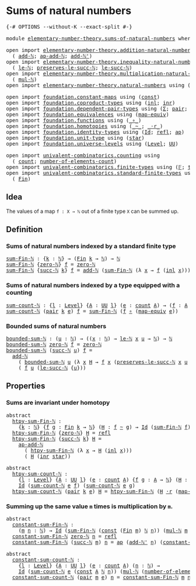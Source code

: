 # Sums of natural numbers

<pre class="Agda"><a id="36" class="Symbol">{-#</a> <a id="40" class="Keyword">OPTIONS</a> <a id="48" class="Pragma">--without-K</a> <a id="60" class="Pragma">--exact-split</a> <a id="74" class="Symbol">#-}</a>

<a id="79" class="Keyword">module</a> <a id="86" href="elementary-number-theory.sums-of-natural-numbers.html" class="Module">elementary-number-theory.sums-of-natural-numbers</a> <a id="135" class="Keyword">where</a>

<a id="142" class="Keyword">open</a> <a id="147" class="Keyword">import</a> <a id="154" href="elementary-number-theory.addition-natural-numbers.html" class="Module">elementary-number-theory.addition-natural-numbers</a> <a id="204" class="Keyword">using</a>
  <a id="212" class="Symbol">(</a> <a id="214" href="elementary-number-theory.addition-natural-numbers.html#988" class="Function">add-ℕ</a><a id="219" class="Symbol">;</a> <a id="221" href="elementary-number-theory.addition-natural-numbers.html#1104" class="Function">ap-add-ℕ</a><a id="229" class="Symbol">;</a> <a id="231" href="elementary-number-theory.addition-natural-numbers.html#1061" class="Function">add-ℕ&#39;</a><a id="237" class="Symbol">)</a>
<a id="239" class="Keyword">open</a> <a id="244" class="Keyword">import</a> <a id="251" href="elementary-number-theory.inequality-natural-numbers.html" class="Module">elementary-number-theory.inequality-natural-numbers</a> <a id="303" class="Keyword">using</a>
  <a id="311" class="Symbol">(</a> <a id="313" href="elementary-number-theory.inequality-natural-numbers.html#7781" class="Function">le-ℕ</a><a id="317" class="Symbol">;</a> <a id="319" href="elementary-number-theory.inequality-natural-numbers.html#9102" class="Function">preserves-le-succ-ℕ</a><a id="338" class="Symbol">;</a> <a id="340" href="elementary-number-theory.inequality-natural-numbers.html#11687" class="Function">le-succ-ℕ</a><a id="349" class="Symbol">)</a>
<a id="351" class="Keyword">open</a> <a id="356" class="Keyword">import</a> <a id="363" href="elementary-number-theory.multiplication-natural-numbers.html" class="Module">elementary-number-theory.multiplication-natural-numbers</a> <a id="419" class="Keyword">using</a>
  <a id="427" class="Symbol">(</a> <a id="429" href="elementary-number-theory.multiplication-natural-numbers.html#1176" class="Function">mul-ℕ</a><a id="434" class="Symbol">)</a>
<a id="436" class="Keyword">open</a> <a id="441" class="Keyword">import</a> <a id="448" href="elementary-number-theory.natural-numbers.html" class="Module">elementary-number-theory.natural-numbers</a> <a id="489" class="Keyword">using</a> <a id="495" class="Symbol">(</a><a id="496" href="elementary-number-theory.natural-numbers.html#1444" class="Datatype">ℕ</a><a id="497" class="Symbol">;</a> <a id="499" href="elementary-number-theory.natural-numbers.html#1465" class="InductiveConstructor">zero-ℕ</a><a id="505" class="Symbol">;</a> <a id="507" href="elementary-number-theory.natural-numbers.html#1478" class="InductiveConstructor">succ-ℕ</a><a id="513" class="Symbol">)</a>

<a id="516" class="Keyword">open</a> <a id="521" class="Keyword">import</a> <a id="528" href="foundation.constant-maps.html" class="Module">foundation.constant-maps</a> <a id="553" class="Keyword">using</a> <a id="559" class="Symbol">(</a><a id="560" href="foundation-core.constant-maps.html#203" class="Function">const</a><a id="565" class="Symbol">)</a>
<a id="567" class="Keyword">open</a> <a id="572" class="Keyword">import</a> <a id="579" href="foundation.coproduct-types.html" class="Module">foundation.coproduct-types</a> <a id="606" class="Keyword">using</a> <a id="612" class="Symbol">(</a><a id="613" href="foundation.coproduct-types.html#1239" class="InductiveConstructor">inl</a><a id="616" class="Symbol">;</a> <a id="618" href="foundation.coproduct-types.html#1262" class="InductiveConstructor">inr</a><a id="621" class="Symbol">)</a>
<a id="623" class="Keyword">open</a> <a id="628" class="Keyword">import</a> <a id="635" href="foundation.dependent-pair-types.html" class="Module">foundation.dependent-pair-types</a> <a id="667" class="Keyword">using</a> <a id="673" class="Symbol">(</a><a id="674" href="foundation-core.dependent-pair-types.html#502" class="Record">Σ</a><a id="675" class="Symbol">;</a> <a id="677" href="foundation-core.dependent-pair-types.html#575" class="InductiveConstructor">pair</a><a id="681" class="Symbol">;</a> <a id="683" href="foundation-core.dependent-pair-types.html#592" class="Field">pr1</a><a id="686" class="Symbol">;</a> <a id="688" href="foundation-core.dependent-pair-types.html#604" class="Field">pr2</a><a id="691" class="Symbol">)</a>
<a id="693" class="Keyword">open</a> <a id="698" class="Keyword">import</a> <a id="705" href="foundation.equivalences.html" class="Module">foundation.equivalences</a> <a id="729" class="Keyword">using</a> <a id="735" class="Symbol">(</a><a id="736" href="foundation-core.equivalences.html#1807" class="Function">map-equiv</a><a id="745" class="Symbol">)</a>
<a id="747" class="Keyword">open</a> <a id="752" class="Keyword">import</a> <a id="759" href="foundation.functions.html" class="Module">foundation.functions</a> <a id="780" class="Keyword">using</a> <a id="786" class="Symbol">(</a><a id="787" href="foundation-core.functions.html#407" class="Function Operator">_∘_</a><a id="790" class="Symbol">)</a>
<a id="792" class="Keyword">open</a> <a id="797" class="Keyword">import</a> <a id="804" href="foundation.homotopies.html" class="Module">foundation.homotopies</a> <a id="826" class="Keyword">using</a> <a id="832" class="Symbol">(</a><a id="833" href="foundation-core.homotopies.html#467" class="Function Operator">_~_</a><a id="836" class="Symbol">;</a> <a id="838" href="foundation-core.homotopies.html#1974" class="Function Operator">_·r_</a><a id="842" class="Symbol">)</a>
<a id="844" class="Keyword">open</a> <a id="849" class="Keyword">import</a> <a id="856" href="foundation.identity-types.html" class="Module">foundation.identity-types</a> <a id="882" class="Keyword">using</a> <a id="888" class="Symbol">(</a><a id="889" href="foundation-core.identity-types.html#641" class="Datatype">Id</a><a id="891" class="Symbol">;</a> <a id="893" href="foundation-core.identity-types.html#694" class="InductiveConstructor">refl</a><a id="897" class="Symbol">;</a> <a id="899" href="foundation-core.identity-types.html#2853" class="Function">ap</a><a id="901" class="Symbol">)</a>
<a id="903" class="Keyword">open</a> <a id="908" class="Keyword">import</a> <a id="915" href="foundation.unit-type.html" class="Module">foundation.unit-type</a> <a id="936" class="Keyword">using</a> <a id="942" class="Symbol">(</a><a id="943" href="foundation.unit-type.html#999" class="InductiveConstructor">star</a><a id="947" class="Symbol">)</a>
<a id="949" class="Keyword">open</a> <a id="954" class="Keyword">import</a> <a id="961" href="foundation.universe-levels.html" class="Module">foundation.universe-levels</a> <a id="988" class="Keyword">using</a> <a id="994" class="Symbol">(</a><a id="995" href="Agda.Primitive.html#597" class="Postulate">Level</a><a id="1000" class="Symbol">;</a> <a id="1002" href="foundation-core.universe-levels.html#222" class="Primitive">UU</a><a id="1004" class="Symbol">)</a>

<a id="1007" class="Keyword">open</a> <a id="1012" class="Keyword">import</a> <a id="1019" href="univalent-combinatorics.counting.html" class="Module">univalent-combinatorics.counting</a> <a id="1052" class="Keyword">using</a>
  <a id="1060" class="Symbol">(</a> <a id="1062" href="univalent-combinatorics.counting.html#1759" class="Function">count</a><a id="1067" class="Symbol">;</a> <a id="1069" href="univalent-combinatorics.counting.html#1887" class="Function">number-of-elements-count</a><a id="1093" class="Symbol">)</a>
<a id="1095" class="Keyword">open</a> <a id="1100" class="Keyword">import</a> <a id="1107" href="univalent-combinatorics.finite-types.html" class="Module">univalent-combinatorics.finite-types</a> <a id="1144" class="Keyword">using</a> <a id="1150" class="Symbol">(</a><a id="1151" href="univalent-combinatorics.finite-types.html#4106" class="Function">𝔽</a><a id="1152" class="Symbol">;</a> <a id="1154" href="univalent-combinatorics.finite-types.html#4154" class="Function">type-𝔽</a><a id="1160" class="Symbol">)</a>
<a id="1162" class="Keyword">open</a> <a id="1167" class="Keyword">import</a> <a id="1174" href="univalent-combinatorics.standard-finite-types.html" class="Module">univalent-combinatorics.standard-finite-types</a> <a id="1220" class="Keyword">using</a>
  <a id="1228" class="Symbol">(</a> <a id="1230" href="univalent-combinatorics.standard-finite-types.html#2085" class="Function">Fin</a><a id="1233" class="Symbol">)</a>
</pre>
## Idea

The values of a map `f : X → ℕ` out of a finite type `X` can be summed up.

## Definition

### Sums of natural numbers indexed by a standard finite type

<pre class="Agda"><a id="sum-Fin-ℕ"></a><a id="1411" href="elementary-number-theory.sums-of-natural-numbers.html#1411" class="Function">sum-Fin-ℕ</a> <a id="1421" class="Symbol">:</a> <a id="1423" class="Symbol">{</a><a id="1424" href="elementary-number-theory.sums-of-natural-numbers.html#1424" class="Bound">k</a> <a id="1426" class="Symbol">:</a> <a id="1428" href="elementary-number-theory.natural-numbers.html#1444" class="Datatype">ℕ</a><a id="1429" class="Symbol">}</a> <a id="1431" class="Symbol">→</a> <a id="1433" class="Symbol">(</a><a id="1434" href="univalent-combinatorics.standard-finite-types.html#2085" class="Function">Fin</a> <a id="1438" href="elementary-number-theory.sums-of-natural-numbers.html#1424" class="Bound">k</a> <a id="1440" class="Symbol">→</a> <a id="1442" href="elementary-number-theory.natural-numbers.html#1444" class="Datatype">ℕ</a><a id="1443" class="Symbol">)</a> <a id="1445" class="Symbol">→</a> <a id="1447" href="elementary-number-theory.natural-numbers.html#1444" class="Datatype">ℕ</a>
<a id="1449" href="elementary-number-theory.sums-of-natural-numbers.html#1411" class="Function">sum-Fin-ℕ</a> <a id="1459" class="Symbol">{</a><a id="1460" href="elementary-number-theory.natural-numbers.html#1465" class="InductiveConstructor">zero-ℕ</a><a id="1466" class="Symbol">}</a> <a id="1468" href="elementary-number-theory.sums-of-natural-numbers.html#1468" class="Bound">f</a> <a id="1470" class="Symbol">=</a> <a id="1472" href="elementary-number-theory.natural-numbers.html#1465" class="InductiveConstructor">zero-ℕ</a>
<a id="1479" href="elementary-number-theory.sums-of-natural-numbers.html#1411" class="Function">sum-Fin-ℕ</a> <a id="1489" class="Symbol">{</a><a id="1490" href="elementary-number-theory.natural-numbers.html#1478" class="InductiveConstructor">succ-ℕ</a> <a id="1497" href="elementary-number-theory.sums-of-natural-numbers.html#1497" class="Bound">k</a><a id="1498" class="Symbol">}</a> <a id="1500" href="elementary-number-theory.sums-of-natural-numbers.html#1500" class="Bound">f</a> <a id="1502" class="Symbol">=</a> <a id="1504" href="elementary-number-theory.addition-natural-numbers.html#988" class="Function">add-ℕ</a> <a id="1510" class="Symbol">(</a><a id="1511" href="elementary-number-theory.sums-of-natural-numbers.html#1411" class="Function">sum-Fin-ℕ</a> <a id="1521" class="Symbol">(λ</a> <a id="1524" href="elementary-number-theory.sums-of-natural-numbers.html#1524" class="Bound">x</a> <a id="1526" class="Symbol">→</a> <a id="1528" href="elementary-number-theory.sums-of-natural-numbers.html#1500" class="Bound">f</a> <a id="1530" class="Symbol">(</a><a id="1531" href="foundation.coproduct-types.html#1239" class="InductiveConstructor">inl</a> <a id="1535" href="elementary-number-theory.sums-of-natural-numbers.html#1524" class="Bound">x</a><a id="1536" class="Symbol">)))</a> <a id="1540" class="Symbol">(</a><a id="1541" href="elementary-number-theory.sums-of-natural-numbers.html#1500" class="Bound">f</a> <a id="1543" class="Symbol">(</a><a id="1544" href="foundation.coproduct-types.html#1262" class="InductiveConstructor">inr</a> <a id="1548" href="foundation.unit-type.html#999" class="InductiveConstructor">star</a><a id="1552" class="Symbol">))</a>
</pre>
### Sums of natural numbers indexed by a type equipped with a counting

<pre class="Agda"><a id="sum-count-ℕ"></a><a id="1640" href="elementary-number-theory.sums-of-natural-numbers.html#1640" class="Function">sum-count-ℕ</a> <a id="1652" class="Symbol">:</a> <a id="1654" class="Symbol">{</a><a id="1655" href="elementary-number-theory.sums-of-natural-numbers.html#1655" class="Bound">l</a> <a id="1657" class="Symbol">:</a> <a id="1659" href="Agda.Primitive.html#597" class="Postulate">Level</a><a id="1664" class="Symbol">}</a> <a id="1666" class="Symbol">{</a><a id="1667" href="elementary-number-theory.sums-of-natural-numbers.html#1667" class="Bound">A</a> <a id="1669" class="Symbol">:</a> <a id="1671" href="foundation-core.universe-levels.html#222" class="Primitive">UU</a> <a id="1674" href="elementary-number-theory.sums-of-natural-numbers.html#1655" class="Bound">l</a><a id="1675" class="Symbol">}</a> <a id="1677" class="Symbol">(</a><a id="1678" href="elementary-number-theory.sums-of-natural-numbers.html#1678" class="Bound">e</a> <a id="1680" class="Symbol">:</a> <a id="1682" href="univalent-combinatorics.counting.html#1759" class="Function">count</a> <a id="1688" href="elementary-number-theory.sums-of-natural-numbers.html#1667" class="Bound">A</a><a id="1689" class="Symbol">)</a> <a id="1691" class="Symbol">→</a> <a id="1693" class="Symbol">(</a><a id="1694" href="elementary-number-theory.sums-of-natural-numbers.html#1694" class="Bound">f</a> <a id="1696" class="Symbol">:</a> <a id="1698" href="elementary-number-theory.sums-of-natural-numbers.html#1667" class="Bound">A</a> <a id="1700" class="Symbol">→</a> <a id="1702" href="elementary-number-theory.natural-numbers.html#1444" class="Datatype">ℕ</a><a id="1703" class="Symbol">)</a> <a id="1705" class="Symbol">→</a> <a id="1707" href="elementary-number-theory.natural-numbers.html#1444" class="Datatype">ℕ</a>
<a id="1709" href="elementary-number-theory.sums-of-natural-numbers.html#1640" class="Function">sum-count-ℕ</a> <a id="1721" class="Symbol">(</a><a id="1722" href="foundation-core.dependent-pair-types.html#575" class="InductiveConstructor">pair</a> <a id="1727" href="elementary-number-theory.sums-of-natural-numbers.html#1727" class="Bound">k</a> <a id="1729" href="elementary-number-theory.sums-of-natural-numbers.html#1729" class="Bound">e</a><a id="1730" class="Symbol">)</a> <a id="1732" href="elementary-number-theory.sums-of-natural-numbers.html#1732" class="Bound">f</a> <a id="1734" class="Symbol">=</a> <a id="1736" href="elementary-number-theory.sums-of-natural-numbers.html#1411" class="Function">sum-Fin-ℕ</a> <a id="1746" class="Symbol">(</a><a id="1747" href="elementary-number-theory.sums-of-natural-numbers.html#1732" class="Bound">f</a> <a id="1749" href="foundation-core.functions.html#407" class="Function Operator">∘</a> <a id="1751" class="Symbol">(</a><a id="1752" href="foundation-core.equivalences.html#1807" class="Function">map-equiv</a> <a id="1762" href="elementary-number-theory.sums-of-natural-numbers.html#1729" class="Bound">e</a><a id="1763" class="Symbol">))</a>
</pre>
### Bounded sums of natural numbers

<pre class="Agda"><a id="bounded-sum-ℕ"></a><a id="1816" href="elementary-number-theory.sums-of-natural-numbers.html#1816" class="Function">bounded-sum-ℕ</a> <a id="1830" class="Symbol">:</a> <a id="1832" class="Symbol">(</a><a id="1833" href="elementary-number-theory.sums-of-natural-numbers.html#1833" class="Bound">u</a> <a id="1835" class="Symbol">:</a> <a id="1837" href="elementary-number-theory.natural-numbers.html#1444" class="Datatype">ℕ</a><a id="1838" class="Symbol">)</a> <a id="1840" class="Symbol">→</a> <a id="1842" class="Symbol">((</a><a id="1844" href="elementary-number-theory.sums-of-natural-numbers.html#1844" class="Bound">x</a> <a id="1846" class="Symbol">:</a> <a id="1848" href="elementary-number-theory.natural-numbers.html#1444" class="Datatype">ℕ</a><a id="1849" class="Symbol">)</a> <a id="1851" class="Symbol">→</a> <a id="1853" href="elementary-number-theory.inequality-natural-numbers.html#7781" class="Function">le-ℕ</a> <a id="1858" href="elementary-number-theory.sums-of-natural-numbers.html#1844" class="Bound">x</a> <a id="1860" href="elementary-number-theory.sums-of-natural-numbers.html#1833" class="Bound">u</a> <a id="1862" class="Symbol">→</a> <a id="1864" href="elementary-number-theory.natural-numbers.html#1444" class="Datatype">ℕ</a><a id="1865" class="Symbol">)</a> <a id="1867" class="Symbol">→</a> <a id="1869" href="elementary-number-theory.natural-numbers.html#1444" class="Datatype">ℕ</a>
<a id="1871" href="elementary-number-theory.sums-of-natural-numbers.html#1816" class="Function">bounded-sum-ℕ</a> <a id="1885" href="elementary-number-theory.natural-numbers.html#1465" class="InductiveConstructor">zero-ℕ</a> <a id="1892" href="elementary-number-theory.sums-of-natural-numbers.html#1892" class="Bound">f</a> <a id="1894" class="Symbol">=</a> <a id="1896" href="elementary-number-theory.natural-numbers.html#1465" class="InductiveConstructor">zero-ℕ</a>
<a id="1903" href="elementary-number-theory.sums-of-natural-numbers.html#1816" class="Function">bounded-sum-ℕ</a> <a id="1917" class="Symbol">(</a><a id="1918" href="elementary-number-theory.natural-numbers.html#1478" class="InductiveConstructor">succ-ℕ</a> <a id="1925" href="elementary-number-theory.sums-of-natural-numbers.html#1925" class="Bound">u</a><a id="1926" class="Symbol">)</a> <a id="1928" href="elementary-number-theory.sums-of-natural-numbers.html#1928" class="Bound">f</a> <a id="1930" class="Symbol">=</a>
  <a id="1934" href="elementary-number-theory.addition-natural-numbers.html#988" class="Function">add-ℕ</a>
    <a id="1944" class="Symbol">(</a> <a id="1946" href="elementary-number-theory.sums-of-natural-numbers.html#1816" class="Function">bounded-sum-ℕ</a> <a id="1960" href="elementary-number-theory.sums-of-natural-numbers.html#1925" class="Bound">u</a> <a id="1962" class="Symbol">(λ</a> <a id="1965" href="elementary-number-theory.sums-of-natural-numbers.html#1965" class="Bound">x</a> <a id="1967" href="elementary-number-theory.sums-of-natural-numbers.html#1967" class="Bound">H</a> <a id="1969" class="Symbol">→</a> <a id="1971" href="elementary-number-theory.sums-of-natural-numbers.html#1928" class="Bound">f</a> <a id="1973" href="elementary-number-theory.sums-of-natural-numbers.html#1965" class="Bound">x</a> <a id="1975" class="Symbol">(</a><a id="1976" href="elementary-number-theory.inequality-natural-numbers.html#9102" class="Function">preserves-le-succ-ℕ</a> <a id="1996" href="elementary-number-theory.sums-of-natural-numbers.html#1965" class="Bound">x</a> <a id="1998" href="elementary-number-theory.sums-of-natural-numbers.html#1925" class="Bound">u</a> <a id="2000" href="elementary-number-theory.sums-of-natural-numbers.html#1967" class="Bound">H</a><a id="2001" class="Symbol">)))</a>
    <a id="2009" class="Symbol">(</a> <a id="2011" href="elementary-number-theory.sums-of-natural-numbers.html#1928" class="Bound">f</a> <a id="2013" href="elementary-number-theory.sums-of-natural-numbers.html#1925" class="Bound">u</a> <a id="2015" class="Symbol">(</a><a id="2016" href="elementary-number-theory.inequality-natural-numbers.html#11687" class="Function">le-succ-ℕ</a> <a id="2026" class="Symbol">{</a><a id="2027" href="elementary-number-theory.sums-of-natural-numbers.html#1925" class="Bound">u</a><a id="2028" class="Symbol">}))</a>
</pre>
## Properties

### Sums are invariant under homotopy

<pre class="Agda"><a id="2099" class="Keyword">abstract</a>
  <a id="htpy-sum-Fin-ℕ"></a><a id="2110" href="elementary-number-theory.sums-of-natural-numbers.html#2110" class="Function">htpy-sum-Fin-ℕ</a> <a id="2125" class="Symbol">:</a>
    <a id="2131" class="Symbol">{</a><a id="2132" href="elementary-number-theory.sums-of-natural-numbers.html#2132" class="Bound">k</a> <a id="2134" class="Symbol">:</a> <a id="2136" href="elementary-number-theory.natural-numbers.html#1444" class="Datatype">ℕ</a><a id="2137" class="Symbol">}</a> <a id="2139" class="Symbol">{</a><a id="2140" href="elementary-number-theory.sums-of-natural-numbers.html#2140" class="Bound">f</a> <a id="2142" href="elementary-number-theory.sums-of-natural-numbers.html#2142" class="Bound">g</a> <a id="2144" class="Symbol">:</a> <a id="2146" href="univalent-combinatorics.standard-finite-types.html#2085" class="Function">Fin</a> <a id="2150" href="elementary-number-theory.sums-of-natural-numbers.html#2132" class="Bound">k</a> <a id="2152" class="Symbol">→</a> <a id="2154" href="elementary-number-theory.natural-numbers.html#1444" class="Datatype">ℕ</a><a id="2155" class="Symbol">}</a> <a id="2157" class="Symbol">(</a><a id="2158" href="elementary-number-theory.sums-of-natural-numbers.html#2158" class="Bound">H</a> <a id="2160" class="Symbol">:</a> <a id="2162" href="elementary-number-theory.sums-of-natural-numbers.html#2140" class="Bound">f</a> <a id="2164" href="foundation-core.homotopies.html#467" class="Function Operator">~</a> <a id="2166" href="elementary-number-theory.sums-of-natural-numbers.html#2142" class="Bound">g</a><a id="2167" class="Symbol">)</a> <a id="2169" class="Symbol">→</a> <a id="2171" href="foundation-core.identity-types.html#641" class="Datatype">Id</a> <a id="2174" class="Symbol">(</a><a id="2175" href="elementary-number-theory.sums-of-natural-numbers.html#1411" class="Function">sum-Fin-ℕ</a> <a id="2185" href="elementary-number-theory.sums-of-natural-numbers.html#2140" class="Bound">f</a><a id="2186" class="Symbol">)</a> <a id="2188" class="Symbol">(</a><a id="2189" href="elementary-number-theory.sums-of-natural-numbers.html#1411" class="Function">sum-Fin-ℕ</a> <a id="2199" href="elementary-number-theory.sums-of-natural-numbers.html#2142" class="Bound">g</a><a id="2200" class="Symbol">)</a>
  <a id="2204" href="elementary-number-theory.sums-of-natural-numbers.html#2110" class="Function">htpy-sum-Fin-ℕ</a> <a id="2219" class="Symbol">{</a><a id="2220" href="elementary-number-theory.natural-numbers.html#1465" class="InductiveConstructor">zero-ℕ</a><a id="2226" class="Symbol">}</a> <a id="2228" href="elementary-number-theory.sums-of-natural-numbers.html#2228" class="Bound">H</a> <a id="2230" class="Symbol">=</a> <a id="2232" href="foundation-core.identity-types.html#694" class="InductiveConstructor">refl</a>
  <a id="2239" href="elementary-number-theory.sums-of-natural-numbers.html#2110" class="Function">htpy-sum-Fin-ℕ</a> <a id="2254" class="Symbol">{</a><a id="2255" href="elementary-number-theory.natural-numbers.html#1478" class="InductiveConstructor">succ-ℕ</a> <a id="2262" href="elementary-number-theory.sums-of-natural-numbers.html#2262" class="Bound">k</a><a id="2263" class="Symbol">}</a> <a id="2265" href="elementary-number-theory.sums-of-natural-numbers.html#2265" class="Bound">H</a> <a id="2267" class="Symbol">=</a>
    <a id="2273" href="elementary-number-theory.addition-natural-numbers.html#1104" class="Function">ap-add-ℕ</a>
      <a id="2288" class="Symbol">(</a> <a id="2290" href="elementary-number-theory.sums-of-natural-numbers.html#2110" class="Function">htpy-sum-Fin-ℕ</a> <a id="2305" class="Symbol">(λ</a> <a id="2308" href="elementary-number-theory.sums-of-natural-numbers.html#2308" class="Bound">x</a> <a id="2310" class="Symbol">→</a> <a id="2312" href="elementary-number-theory.sums-of-natural-numbers.html#2265" class="Bound">H</a> <a id="2314" class="Symbol">(</a><a id="2315" href="foundation.coproduct-types.html#1239" class="InductiveConstructor">inl</a> <a id="2319" href="elementary-number-theory.sums-of-natural-numbers.html#2308" class="Bound">x</a><a id="2320" class="Symbol">)))</a>
      <a id="2330" class="Symbol">(</a> <a id="2332" href="elementary-number-theory.sums-of-natural-numbers.html#2265" class="Bound">H</a> <a id="2334" class="Symbol">(</a><a id="2335" href="foundation.coproduct-types.html#1262" class="InductiveConstructor">inr</a> <a id="2339" href="foundation.unit-type.html#999" class="InductiveConstructor">star</a><a id="2343" class="Symbol">))</a>

<a id="2347" class="Keyword">abstract</a>
  <a id="htpy-sum-count-ℕ"></a><a id="2358" href="elementary-number-theory.sums-of-natural-numbers.html#2358" class="Function">htpy-sum-count-ℕ</a> <a id="2375" class="Symbol">:</a>
    <a id="2381" class="Symbol">{</a><a id="2382" href="elementary-number-theory.sums-of-natural-numbers.html#2382" class="Bound">l</a> <a id="2384" class="Symbol">:</a> <a id="2386" href="Agda.Primitive.html#597" class="Postulate">Level</a><a id="2391" class="Symbol">}</a> <a id="2393" class="Symbol">{</a><a id="2394" href="elementary-number-theory.sums-of-natural-numbers.html#2394" class="Bound">A</a> <a id="2396" class="Symbol">:</a> <a id="2398" href="foundation-core.universe-levels.html#222" class="Primitive">UU</a> <a id="2401" href="elementary-number-theory.sums-of-natural-numbers.html#2382" class="Bound">l</a><a id="2402" class="Symbol">}</a> <a id="2404" class="Symbol">(</a><a id="2405" href="elementary-number-theory.sums-of-natural-numbers.html#2405" class="Bound">e</a> <a id="2407" class="Symbol">:</a> <a id="2409" href="univalent-combinatorics.counting.html#1759" class="Function">count</a> <a id="2415" href="elementary-number-theory.sums-of-natural-numbers.html#2394" class="Bound">A</a><a id="2416" class="Symbol">)</a> <a id="2418" class="Symbol">{</a><a id="2419" href="elementary-number-theory.sums-of-natural-numbers.html#2419" class="Bound">f</a> <a id="2421" href="elementary-number-theory.sums-of-natural-numbers.html#2421" class="Bound">g</a> <a id="2423" class="Symbol">:</a> <a id="2425" href="elementary-number-theory.sums-of-natural-numbers.html#2394" class="Bound">A</a> <a id="2427" class="Symbol">→</a> <a id="2429" href="elementary-number-theory.natural-numbers.html#1444" class="Datatype">ℕ</a><a id="2430" class="Symbol">}</a> <a id="2432" class="Symbol">(</a><a id="2433" href="elementary-number-theory.sums-of-natural-numbers.html#2433" class="Bound">H</a> <a id="2435" class="Symbol">:</a> <a id="2437" href="elementary-number-theory.sums-of-natural-numbers.html#2419" class="Bound">f</a> <a id="2439" href="foundation-core.homotopies.html#467" class="Function Operator">~</a> <a id="2441" href="elementary-number-theory.sums-of-natural-numbers.html#2421" class="Bound">g</a><a id="2442" class="Symbol">)</a> <a id="2444" class="Symbol">→</a>
    <a id="2450" href="foundation-core.identity-types.html#641" class="Datatype">Id</a> <a id="2453" class="Symbol">(</a><a id="2454" href="elementary-number-theory.sums-of-natural-numbers.html#1640" class="Function">sum-count-ℕ</a> <a id="2466" href="elementary-number-theory.sums-of-natural-numbers.html#2405" class="Bound">e</a> <a id="2468" href="elementary-number-theory.sums-of-natural-numbers.html#2419" class="Bound">f</a><a id="2469" class="Symbol">)</a> <a id="2471" class="Symbol">(</a><a id="2472" href="elementary-number-theory.sums-of-natural-numbers.html#1640" class="Function">sum-count-ℕ</a> <a id="2484" href="elementary-number-theory.sums-of-natural-numbers.html#2405" class="Bound">e</a> <a id="2486" href="elementary-number-theory.sums-of-natural-numbers.html#2421" class="Bound">g</a><a id="2487" class="Symbol">)</a>
  <a id="2491" href="elementary-number-theory.sums-of-natural-numbers.html#2358" class="Function">htpy-sum-count-ℕ</a> <a id="2508" class="Symbol">(</a><a id="2509" href="foundation-core.dependent-pair-types.html#575" class="InductiveConstructor">pair</a> <a id="2514" href="elementary-number-theory.sums-of-natural-numbers.html#2514" class="Bound">k</a> <a id="2516" href="elementary-number-theory.sums-of-natural-numbers.html#2516" class="Bound">e</a><a id="2517" class="Symbol">)</a> <a id="2519" href="elementary-number-theory.sums-of-natural-numbers.html#2519" class="Bound">H</a> <a id="2521" class="Symbol">=</a> <a id="2523" href="elementary-number-theory.sums-of-natural-numbers.html#2110" class="Function">htpy-sum-Fin-ℕ</a> <a id="2538" class="Symbol">(</a><a id="2539" href="elementary-number-theory.sums-of-natural-numbers.html#2519" class="Bound">H</a> <a id="2541" href="foundation-core.homotopies.html#1974" class="Function Operator">·r</a> <a id="2544" class="Symbol">(</a><a id="2545" href="foundation-core.equivalences.html#1807" class="Function">map-equiv</a> <a id="2555" href="elementary-number-theory.sums-of-natural-numbers.html#2516" class="Bound">e</a><a id="2556" class="Symbol">))</a>
</pre>
### Summing up the same value `m` times is multiplication by `m`.

<pre class="Agda"><a id="2639" class="Keyword">abstract</a>
  <a id="constant-sum-Fin-ℕ"></a><a id="2650" href="elementary-number-theory.sums-of-natural-numbers.html#2650" class="Function">constant-sum-Fin-ℕ</a> <a id="2669" class="Symbol">:</a>
    <a id="2675" class="Symbol">(</a><a id="2676" href="elementary-number-theory.sums-of-natural-numbers.html#2676" class="Bound">m</a> <a id="2678" href="elementary-number-theory.sums-of-natural-numbers.html#2678" class="Bound">n</a> <a id="2680" class="Symbol">:</a> <a id="2682" href="elementary-number-theory.natural-numbers.html#1444" class="Datatype">ℕ</a><a id="2683" class="Symbol">)</a> <a id="2685" class="Symbol">→</a> <a id="2687" href="foundation-core.identity-types.html#641" class="Datatype">Id</a> <a id="2690" class="Symbol">(</a><a id="2691" href="elementary-number-theory.sums-of-natural-numbers.html#1411" class="Function">sum-Fin-ℕ</a> <a id="2701" class="Symbol">(</a><a id="2702" href="foundation-core.constant-maps.html#203" class="Function">const</a> <a id="2708" class="Symbol">(</a><a id="2709" href="univalent-combinatorics.standard-finite-types.html#2085" class="Function">Fin</a> <a id="2713" href="elementary-number-theory.sums-of-natural-numbers.html#2676" class="Bound">m</a><a id="2714" class="Symbol">)</a> <a id="2716" href="elementary-number-theory.natural-numbers.html#1444" class="Datatype">ℕ</a> <a id="2718" href="elementary-number-theory.sums-of-natural-numbers.html#2678" class="Bound">n</a><a id="2719" class="Symbol">))</a> <a id="2722" class="Symbol">(</a><a id="2723" href="elementary-number-theory.multiplication-natural-numbers.html#1176" class="Function">mul-ℕ</a> <a id="2729" href="elementary-number-theory.sums-of-natural-numbers.html#2676" class="Bound">m</a> <a id="2731" href="elementary-number-theory.sums-of-natural-numbers.html#2678" class="Bound">n</a><a id="2732" class="Symbol">)</a>
  <a id="2736" href="elementary-number-theory.sums-of-natural-numbers.html#2650" class="Function">constant-sum-Fin-ℕ</a> <a id="2755" href="elementary-number-theory.natural-numbers.html#1465" class="InductiveConstructor">zero-ℕ</a> <a id="2762" href="elementary-number-theory.sums-of-natural-numbers.html#2762" class="Bound">n</a> <a id="2764" class="Symbol">=</a> <a id="2766" href="foundation-core.identity-types.html#694" class="InductiveConstructor">refl</a>
  <a id="2773" href="elementary-number-theory.sums-of-natural-numbers.html#2650" class="Function">constant-sum-Fin-ℕ</a> <a id="2792" class="Symbol">(</a><a id="2793" href="elementary-number-theory.natural-numbers.html#1478" class="InductiveConstructor">succ-ℕ</a> <a id="2800" href="elementary-number-theory.sums-of-natural-numbers.html#2800" class="Bound">m</a><a id="2801" class="Symbol">)</a> <a id="2803" href="elementary-number-theory.sums-of-natural-numbers.html#2803" class="Bound">n</a> <a id="2805" class="Symbol">=</a> <a id="2807" href="foundation-core.identity-types.html#2853" class="Function">ap</a> <a id="2810" class="Symbol">(</a><a id="2811" href="elementary-number-theory.addition-natural-numbers.html#1061" class="Function">add-ℕ&#39;</a> <a id="2818" href="elementary-number-theory.sums-of-natural-numbers.html#2803" class="Bound">n</a><a id="2819" class="Symbol">)</a> <a id="2821" class="Symbol">(</a><a id="2822" href="elementary-number-theory.sums-of-natural-numbers.html#2650" class="Function">constant-sum-Fin-ℕ</a> <a id="2841" href="elementary-number-theory.sums-of-natural-numbers.html#2800" class="Bound">m</a> <a id="2843" href="elementary-number-theory.sums-of-natural-numbers.html#2803" class="Bound">n</a><a id="2844" class="Symbol">)</a>

<a id="2847" class="Keyword">abstract</a>
  <a id="constant-sum-count-ℕ"></a><a id="2858" href="elementary-number-theory.sums-of-natural-numbers.html#2858" class="Function">constant-sum-count-ℕ</a> <a id="2879" class="Symbol">:</a>
    <a id="2885" class="Symbol">{</a><a id="2886" href="elementary-number-theory.sums-of-natural-numbers.html#2886" class="Bound">l</a> <a id="2888" class="Symbol">:</a> <a id="2890" href="Agda.Primitive.html#597" class="Postulate">Level</a><a id="2895" class="Symbol">}</a> <a id="2897" class="Symbol">{</a><a id="2898" href="elementary-number-theory.sums-of-natural-numbers.html#2898" class="Bound">A</a> <a id="2900" class="Symbol">:</a> <a id="2902" href="foundation-core.universe-levels.html#222" class="Primitive">UU</a> <a id="2905" href="elementary-number-theory.sums-of-natural-numbers.html#2886" class="Bound">l</a><a id="2906" class="Symbol">}</a> <a id="2908" class="Symbol">(</a><a id="2909" href="elementary-number-theory.sums-of-natural-numbers.html#2909" class="Bound">e</a> <a id="2911" class="Symbol">:</a> <a id="2913" href="univalent-combinatorics.counting.html#1759" class="Function">count</a> <a id="2919" href="elementary-number-theory.sums-of-natural-numbers.html#2898" class="Bound">A</a><a id="2920" class="Symbol">)</a> <a id="2922" class="Symbol">(</a><a id="2923" href="elementary-number-theory.sums-of-natural-numbers.html#2923" class="Bound">n</a> <a id="2925" class="Symbol">:</a> <a id="2927" href="elementary-number-theory.natural-numbers.html#1444" class="Datatype">ℕ</a><a id="2928" class="Symbol">)</a> <a id="2930" class="Symbol">→</a>
    <a id="2936" href="foundation-core.identity-types.html#641" class="Datatype">Id</a> <a id="2939" class="Symbol">(</a><a id="2940" href="elementary-number-theory.sums-of-natural-numbers.html#1640" class="Function">sum-count-ℕ</a> <a id="2952" href="elementary-number-theory.sums-of-natural-numbers.html#2909" class="Bound">e</a> <a id="2954" class="Symbol">(</a><a id="2955" href="foundation-core.constant-maps.html#203" class="Function">const</a> <a id="2961" href="elementary-number-theory.sums-of-natural-numbers.html#2898" class="Bound">A</a> <a id="2963" href="elementary-number-theory.natural-numbers.html#1444" class="Datatype">ℕ</a> <a id="2965" href="elementary-number-theory.sums-of-natural-numbers.html#2923" class="Bound">n</a><a id="2966" class="Symbol">))</a> <a id="2969" class="Symbol">(</a><a id="2970" href="elementary-number-theory.multiplication-natural-numbers.html#1176" class="Function">mul-ℕ</a> <a id="2976" class="Symbol">(</a><a id="2977" href="univalent-combinatorics.counting.html#1887" class="Function">number-of-elements-count</a> <a id="3002" href="elementary-number-theory.sums-of-natural-numbers.html#2909" class="Bound">e</a><a id="3003" class="Symbol">)</a> <a id="3005" href="elementary-number-theory.sums-of-natural-numbers.html#2923" class="Bound">n</a><a id="3006" class="Symbol">)</a>
  <a id="3010" href="elementary-number-theory.sums-of-natural-numbers.html#2858" class="Function">constant-sum-count-ℕ</a> <a id="3031" class="Symbol">(</a><a id="3032" href="foundation-core.dependent-pair-types.html#575" class="InductiveConstructor">pair</a> <a id="3037" href="elementary-number-theory.sums-of-natural-numbers.html#3037" class="Bound">m</a> <a id="3039" href="elementary-number-theory.sums-of-natural-numbers.html#3039" class="Bound">e</a><a id="3040" class="Symbol">)</a> <a id="3042" href="elementary-number-theory.sums-of-natural-numbers.html#3042" class="Bound">n</a> <a id="3044" class="Symbol">=</a> <a id="3046" href="elementary-number-theory.sums-of-natural-numbers.html#2650" class="Function">constant-sum-Fin-ℕ</a> <a id="3065" href="elementary-number-theory.sums-of-natural-numbers.html#3037" class="Bound">m</a> <a id="3067" href="elementary-number-theory.sums-of-natural-numbers.html#3042" class="Bound">n</a>
</pre>